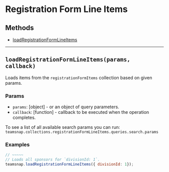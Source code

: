 # Registration Form Line Items

## Methods

- [loadRegistrationFormLineItems](#loadRegistrationFormLineItems)

---
<a id="loadRegistrationFormLineItems"></a>
## `loadRegistrationFormLineItems(params, callback)`
Loads items from the `registrationFormItems` collection based on given params.

### Params
* `params`: [object] - or an object of query parameters.
* `callback`: [function] - callback to be executed when the operation completes.

To see a list of all available search params you can run:
`teamsnap.collections.registrationFormLineItems.queries.search.params`

### Examples
```javascript
// ~~~~~
// Loads all sponsors for `divisionId: 1`.
teamsnap.loadRegistrationFormLineItems({ divisionId: 1});
